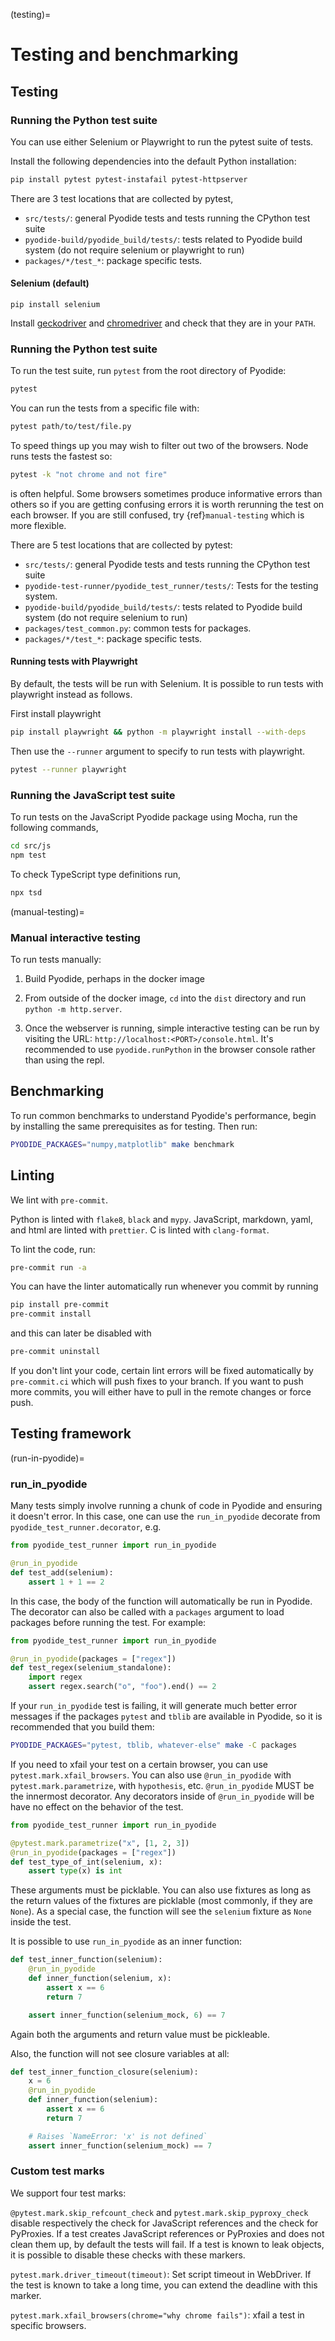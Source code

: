 (testing)=

# Testing and benchmarking

## Testing

### Running the Python test suite

You can use either Selenium or Playwright to run the pytest suite of tests.

Install the following dependencies into the default Python installation:

```bash
pip install pytest pytest-instafail pytest-httpserver
```

There are 3 test locations that are collected by pytest,

- `src/tests/`: general Pyodide tests and tests running the CPython test suite
- `pyodide-build/pyodide_build/tests/`: tests related to Pyodide build system
  (do not require selenium or playwright to run)
- `packages/*/test_*`: package specific tests.

#### Selenium (default)

```
pip install selenium
```

Install [geckodriver](https://github.com/mozilla/geckodriver/releases) and
[chromedriver](https://sites.google.com/a/chromium.org/chromedriver/downloads)
and check that they are in your `PATH`.

### Running the Python test suite

To run the test suite, run `pytest` from the root directory of Pyodide:

```bash
pytest
```

You can run the tests from a specific file with:

```bash
pytest path/to/test/file.py
```

To speed things up you may wish to filter out two of the browsers. Node runs
tests the fastest so:

```bash
pytest -k "not chrome and not fire"
```

is often helpful. Some browsers sometimes produce informative errors than others
so if you are getting confusing errors it is worth rerunning the test on each
browser. If you are still confused, try {ref}`manual-testing` which is more
flexible.

There are 5 test locations that are collected by pytest:

- `src/tests/`: general Pyodide tests and tests running the CPython test suite
- `pyodide-test-runner/pyodide_test_runner/tests/`: Tests for the testing
  system.
- `pyodide-build/pyodide_build/tests/`: tests related to Pyodide build system
  (do not require selenium to run)
- `packages/test_common.py`: common tests for packages.
- `packages/*/test_*`: package specific tests.

#### Running tests with Playwright

By default, the tests will be run with Selenium. It is possible to run tests
with playwright instead as follows.

First install playwright

```bash
pip install playwright && python -m playwright install --with-deps
```

Then use the `--runner` argument to specify to run tests with playwright.

```bash
pytest --runner playwright
```

### Running the JavaScript test suite

To run tests on the JavaScript Pyodide package using Mocha, run the following
commands,

```sh
cd src/js
npm test
```

To check TypeScript type definitions run,

```sh
npx tsd
```

(manual-testing)=

### Manual interactive testing

To run tests manually:

1. Build Pyodide, perhaps in the docker image

2. From outside of the docker image, `cd` into the `dist` directory and run
   `python -m http.server`.

3. Once the webserver is running, simple interactive testing can be run by
   visiting the URL: `http://localhost:<PORT>/console.html`. It's recommended to
   use `pyodide.runPython` in the browser console rather than using the repl.

## Benchmarking

To run common benchmarks to understand Pyodide's performance, begin by
installing the same prerequisites as for testing. Then run:

```bash
PYODIDE_PACKAGES="numpy,matplotlib" make benchmark
```

## Linting

We lint with `pre-commit`.

Python is linted with `flake8`, `black` and `mypy`.
JavaScript, markdown, yaml, and html are linted with `prettier`.
C is linted with `clang-format`.

To lint the code, run:

```bash
pre-commit run -a
```

You can have the linter automatically run whenever you commit by running

```bash
pip install pre-commit
pre-commit install
```

and this can later be disabled with

```bash
pre-commit uninstall
```

If you don't lint your code, certain lint errors will be fixed automatically by
`pre-commit.ci` which will push fixes to your branch. If you want to push more
commits, you will either have to pull in the remote changes or force push.

## Testing framework

(run-in-pyodide)=

### run_in_pyodide

Many tests simply involve running a chunk of code in Pyodide and ensuring it
doesn't error. In this case, one can use the `run_in_pyodide` decorate from
`pyodide_test_runner.decorator`, e.g.

```python
from pyodide_test_runner import run_in_pyodide

@run_in_pyodide
def test_add(selenium):
    assert 1 + 1 == 2
```

In this case, the body of the function will automatically be run in Pyodide. The
decorator can also be called with a `packages` argument to load packages before
running the test. For example:

```python
from pyodide_test_runner import run_in_pyodide

@run_in_pyodide(packages = ["regex"])
def test_regex(selenium_standalone):
    import regex
    assert regex.search("o", "foo").end() == 2
```

If your `run_in_pyodide` test is failing, it will generate much better error
messages if the packages `pytest` and `tblib` are available in Pyodide, so it is
recommended that you build them:

```sh
PYODIDE_PACKAGES="pytest, tblib, whatever-else" make -C packages
```

If you need to xfail your test on a certain browser, you can use
`pytest.mark.xfail_browsers`. You can also use `@run_in_pyodide` with
`pytest.mark.parametrize`, with `hypothesis`, etc. `@run_in_pyodide` MUST be the
innermost decorator. Any decorators inside of `@run_in_pyodide` will be have no
effect on the behavior of the test.

```python
from pyodide_test_runner import run_in_pyodide

@pytest.mark.parametrize("x", [1, 2, 3])
@run_in_pyodide(packages = ["regex"])
def test_type_of_int(selenium, x):
    assert type(x) is int
```

These arguments must be picklable. You can also use fixtures as long as the
return values of the fixtures are picklable (most commonly, if they are `None`).
As a special case, the function will see the `selenium` fixture as `None` inside
the test.

It is possible to use `run_in_pyodide` as an inner function:

```py
def test_inner_function(selenium):
    @run_in_pyodide
    def inner_function(selenium, x):
        assert x == 6
        return 7

    assert inner_function(selenium_mock, 6) == 7
```

Again both the arguments and return value must be pickleable.

Also, the function will not see closure variables at all:

```py
def test_inner_function_closure(selenium):
    x = 6
    @run_in_pyodide
    def inner_function(selenium):
        assert x == 6
        return 7

    # Raises `NameError: 'x' is not defined`
    assert inner_function(selenium_mock) == 7
```

### Custom test marks

We support four test marks:

`@pytest.mark.skip_refcount_check` and `pytest.mark.skip_pyproxy_check` disable
respectively the check for JavaScript references and the check for PyProxies.
If a test creates JavaScript references or PyProxies and does not clean them up,
by default the tests will fail. If a test is known to leak objects, it is
possible to disable these checks with these markers.

`pytest.mark.driver_timeout(timeout)`: Set script timeout in WebDriver. If the
test is known to take a long time, you can extend the deadline with this marker.

`pytest.mark.xfail_browsers(chrome="why chrome fails")`: xfail a test in
specific browsers.
